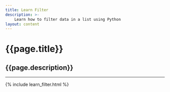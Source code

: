 ```yaml
---
title: Learn Filter
description: >-
    Learn how to filter data in a list using Python
layout: content
---
```


# {{page.title}}
## {{page.description}}

---

{% include learn_filter.html %}

